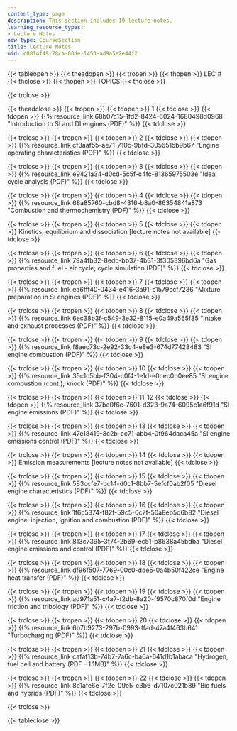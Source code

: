 ```yaml
---
content_type: page
description: This section includes 19 lecture notes.
learning_resource_types:
- Lecture Notes
ocw_type: CourseSection
title: Lecture Notes
uid: c8814f49-78ca-00de-1453-ad9a5e2e44f2
---
```


{{< tableopen >}}
{{< theadopen >}}
{{< tropen >}}
{{< thopen >}}
LEC #
{{< thclose >}}
{{< thopen >}}
TOPICS
{{< thclose >}}

{{< trclose >}}

{{< theadclose >}}
{{< tropen >}}
{{< tdopen >}}
1
{{< tdclose >}}
{{< tdopen >}}
{{% resource_link 68b07c15-1fd2-8424-6024-1680498d0968 "Introduction to SI and DI engines (PDF)" %}}
{{< tdclose >}}

{{< trclose >}}
{{< tropen >}}
{{< tdopen >}}
2
{{< tdclose >}}
{{< tdopen >}}
{{% resource_link cf3aaf55-ae71-710c-9bfd-3056515b9b67 "Engine operating characteristics (PDF)" %}}
{{< tdclose >}}

{{< trclose >}}
{{< tropen >}}
{{< tdopen >}}
3
{{< tdclose >}}
{{< tdopen >}}
{{% resource_link e9421a34-d0cd-5c5f-c4fc-81365975503e "Ideal cycle analysis (PDF)" %}}
{{< tdclose >}}

{{< trclose >}}
{{< tropen >}}
{{< tdopen >}}
4
{{< tdclose >}}
{{< tdopen >}}
{{% resource_link 68a85760-cbd8-4316-b8a0-86354841a873 "Combustion and thermochemistry (PDF)" %}}
{{< tdclose >}}

{{< trclose >}}
{{< tropen >}}
{{< tdopen >}}
5
{{< tdclose >}}
{{< tdopen >}}
Kinetics, equilibrium and dissociation \[lecture notes not available\]
{{< tdclose >}}

{{< trclose >}}
{{< tropen >}}
{{< tdopen >}}
6
{{< tdclose >}}
{{< tdopen >}}
{{% resource_link 79a4fb32-8edc-bb37-4b31-3f305396bd6a "Gas properties and fuel - air cycle; cycle simulation (PDF)" %}}
{{< tdclose >}}

{{< trclose >}}
{{< tropen >}}
{{< tdopen >}}
7
{{< tdclose >}}
{{< tdopen >}}
{{% resource_link ea6fff40-0434-e416-3a91-c1579ccf7236 "Mixture preparation in SI engines (PDF)" %}}
{{< tdclose >}}

{{< trclose >}}
{{< tropen >}}
{{< tdopen >}}
8
{{< tdclose >}}
{{< tdopen >}}
{{% resource_link 6ec38b3f-c549-3e32-8115-e0a49a565f35 "Intake and exhaust processes (PDF)" %}}
{{< tdclose >}}

{{< trclose >}}
{{< tropen >}}
{{< tdopen >}}
9
{{< tdclose >}}
{{< tdopen >}}
{{% resource_link f8aec73c-2e92-33c4-e8e3-674d77428483 "SI engine combustion (PDF)" %}}
{{< tdclose >}}

{{< trclose >}}
{{< tropen >}}
{{< tdopen >}}
10
{{< tdclose >}}
{{< tdopen >}}
{{% resource_link 35c1c5bb-f304-c0f4-1e1d-e0cec0b0ee85 "SI engine combustion (cont.); knock (PDF)" %}}
{{< tdclose >}}

{{< trclose >}}
{{< tropen >}}
{{< tdopen >}}
11-12
{{< tdclose >}}
{{< tdopen >}}
{{% resource_link 37be0f6e-7601-d323-9a74-6095c1a6f91d "SI engine emissions (PDF)" %}}
{{< tdclose >}}

{{< trclose >}}
{{< tropen >}}
{{< tdopen >}}
13
{{< tdclose >}}
{{< tdopen >}}
{{% resource_link 47e18419-8c2b-ec71-abb4-0f964daca45a "SI engine emissions control (PDF)" %}}
{{< tdclose >}}

{{< trclose >}}
{{< tropen >}}
{{< tdopen >}}
14
{{< tdclose >}}
{{< tdopen >}}
Emission measurements \[lecture notes not available\]
{{< tdclose >}}

{{< trclose >}}
{{< tropen >}}
{{< tdopen >}}
15
{{< tdclose >}}
{{< tdopen >}}
{{% resource_link 583ccfe7-bc14-d0c1-8bb7-5efcf0ab2f05 "Diesel engine characteristics (PDF)" %}}
{{< tdclose >}}

{{< trclose >}}
{{< tropen >}}
{{< tdopen >}}
16
{{< tdclose >}}
{{< tdopen >}}
{{% resource_link 1f6c5374-f82f-59c5-0c7f-50a8eb5d6b82 "Diesel engine: injection, ignition and combustion (PDF)" %}}
{{< tdclose >}}

{{< trclose >}}
{{< tropen >}}
{{< tdopen >}}
17
{{< tdclose >}}
{{< tdopen >}}
{{% resource_link 813c7395-3f74-2b69-ec51-b8638a45bdba "Diesel engine emissions and control (PDF)" %}}
{{< tdclose >}}

{{< trclose >}}
{{< tropen >}}
{{< tdopen >}}
18
{{< tdclose >}}
{{< tdopen >}}
{{% resource_link df96f507-7769-00c0-dde5-0a4b50f422ce "Engine heat transfer (PDF)" %}}
{{< tdclose >}}

{{< trclose >}}
{{< tropen >}}
{{< tdopen >}}
19
{{< tdclose >}}
{{< tdopen >}}
{{% resource_link ad971a51-c4a7-f2db-8a20-f9570c870f0d "Engine friction and tribology (PDF)" %}}
{{< tdclose >}}

{{< trclose >}}
{{< tropen >}}
{{< tdopen >}}
20
{{< tdclose >}}
{{< tdopen >}}
{{% resource_link 6b7b9273-297b-0993-ffad-47a4f463b641 "Turbocharging (PDF)" %}}
{{< tdclose >}}

{{< trclose >}}
{{< tropen >}}
{{< tdopen >}}
21
{{< tdclose >}}
{{< tdopen >}}
{{% resource_link cafaf13b-74b7-7a6c-ba6a-641d1b1abaca "Hydrogen, fuel cell and battery (PDF - 1.1MB)" %}}
{{< tdclose >}}

{{< trclose >}}
{{< tropen >}}
{{< tdopen >}}
22
{{< tdclose >}}
{{< tdopen >}}
{{% resource_link 8e1afe6e-7f2e-09e5-c3b6-d7107c021b89 "Bio fuels and hybrids (PDF)" %}}
{{< tdclose >}}

{{< trclose >}}

{{< tableclose >}}